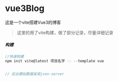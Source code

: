 # vue3Blog
这是一个vite搭建Vue3的博客

> 这里的用了vite构建，做了部分记录，尽量详细记录

##### 构建
~~~js
//快速构建
npm init vite@latest 项目名字 -- --template vue


// 后台模拟数据采用json-server

~~~